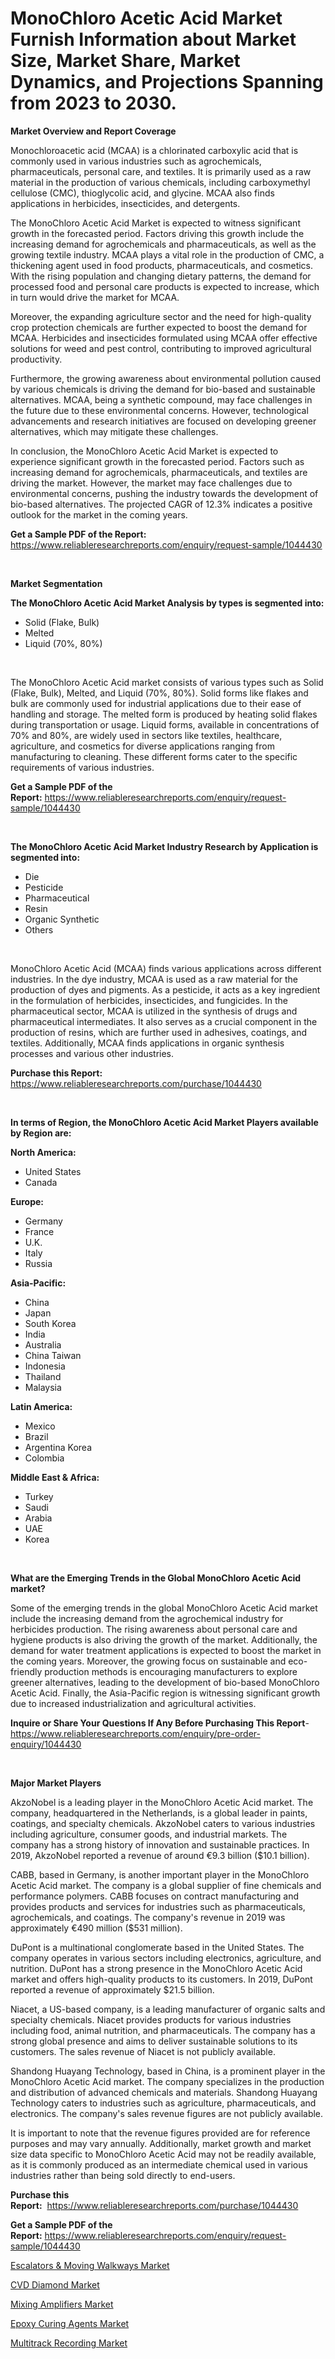 <p><h1>MonoChloro Acetic Acid Market Furnish Information about Market Size, Market Share, Market Dynamics, and Projections Spanning from 2023 to 2030.</h1></p><p><strong>Market Overview and Report Coverage</strong></p>
<p><p>Monochloroacetic acid (MCAA) is a chlorinated carboxylic acid that is commonly used in various industries such as agrochemicals, pharmaceuticals, personal care, and textiles. It is primarily used as a raw material in the production of various chemicals, including carboxymethyl cellulose (CMC), thioglycolic acid, and glycine. MCAA also finds applications in herbicides, insecticides, and detergents.</p><p>The MonoChloro Acetic Acid Market is expected to witness significant growth in the forecasted period. Factors driving this growth include the increasing demand for agrochemicals and pharmaceuticals, as well as the growing textile industry. MCAA plays a vital role in the production of CMC, a thickening agent used in food products, pharmaceuticals, and cosmetics. With the rising population and changing dietary patterns, the demand for processed food and personal care products is expected to increase, which in turn would drive the market for MCAA.</p><p>Moreover, the expanding agriculture sector and the need for high-quality crop protection chemicals are further expected to boost the demand for MCAA. Herbicides and insecticides formulated using MCAA offer effective solutions for weed and pest control, contributing to improved agricultural productivity.</p><p>Furthermore, the growing awareness about environmental pollution caused by various chemicals is driving the demand for bio-based and sustainable alternatives. MCAA, being a synthetic compound, may face challenges in the future due to these environmental concerns. However, technological advancements and research initiatives are focused on developing greener alternatives, which may mitigate these challenges.</p><p>In conclusion, the MonoChloro Acetic Acid Market is expected to experience significant growth in the forecasted period. Factors such as increasing demand for agrochemicals, pharmaceuticals, and textiles are driving the market. However, the market may face challenges due to environmental concerns, pushing the industry towards the development of bio-based alternatives. The projected CAGR of 12.3% indicates a positive outlook for the market in the coming years.</p></p>
<p><strong>Get a Sample PDF of the Report:</strong> <a href="https://www.reliableresearchreports.com/enquiry/request-sample/1044430">https://www.reliableresearchreports.com/enquiry/request-sample/1044430</a></p>
<p>&nbsp;</p>
<p><strong>Market Segmentation</strong></p>
<p><strong>The MonoChloro Acetic Acid Market Analysis by types is segmented into:</strong></p>
<p><ul><li>Solid (Flake, Bulk)</li><li>Melted</li><li>Liquid (70%, 80%)</li></ul></p>
<p>&nbsp;</p>
<p><p>The MonoChloro Acetic Acid market consists of various types such as Solid (Flake, Bulk), Melted, and Liquid (70%, 80%). Solid forms like flakes and bulk are commonly used for industrial applications due to their ease of handling and storage. The melted form is produced by heating solid flakes during transportation or usage. Liquid forms, available in concentrations of 70% and 80%, are widely used in sectors like textiles, healthcare, agriculture, and cosmetics for diverse applications ranging from manufacturing to cleaning. These different forms cater to the specific requirements of various industries.</p></p>
<p><strong>Get a Sample PDF of the Report:</strong>&nbsp;<a href="https://www.reliableresearchreports.com/enquiry/request-sample/1044430">https://www.reliableresearchreports.com/enquiry/request-sample/1044430</a></p>
<p>&nbsp;</p>
<p><strong>The MonoChloro Acetic Acid Market Industry Research by Application is segmented into:</strong></p>
<p><ul><li>Die</li><li>Pesticide</li><li>Pharmaceutical</li><li>Resin</li><li>Organic Synthetic</li><li>Others</li></ul></p>
<p>&nbsp;</p>
<p><p>MonoChloro Acetic Acid (MCAA) finds various applications across different industries. In the dye industry, MCAA is used as a raw material for the production of dyes and pigments. As a pesticide, it acts as a key ingredient in the formulation of herbicides, insecticides, and fungicides. In the pharmaceutical sector, MCAA is utilized in the synthesis of drugs and pharmaceutical intermediates. It also serves as a crucial component in the production of resins, which are further used in adhesives, coatings, and textiles. Additionally, MCAA finds applications in organic synthesis processes and various other industries.</p></p>
<p><strong>Purchase this Report:</strong>&nbsp; <a href="https://www.reliableresearchreports.com/purchase/1044430">https://www.reliableresearchreports.com/purchase/1044430</a></p>
<p>&nbsp;</p>
<p><strong>In terms of Region, the MonoChloro Acetic Acid Market Players available by Region are:</strong></p>
<p>
    <p> <strong> North America: </strong>
        <ul>
            <li>United States</li>
            <li>Canada</li>
        </ul>
        </p> 
    <p> <strong> Europe: </strong>
        <ul>
            <li>Germany</li>
            <li>France</li>
            <li>U.K.</li>
            <li>Italy</li>
            <li>Russia</li>
        </ul>
        </p> 
    <p> <strong> Asia-Pacific: </strong>
        <ul>
            <li>China</li>
            <li>Japan</li>
            <li>South Korea</li>
            <li>India</li>
            <li>Australia</li>
            <li>China Taiwan</li>
            <li>Indonesia</li>
            <li>Thailand</li>
            <li>Malaysia</li>
        </ul>
        </p> 
    <p> <strong> Latin America: </strong>
        <ul>
            <li>Mexico</li>
            <li>Brazil</li>
            <li>Argentina Korea</li>
            <li>Colombia</li>
        </ul>
        </p> 
    <p> <strong> Middle East & Africa: </strong>
        <ul>
            <li>Turkey</li>
            <li>Saudi</li>
            <li>Arabia</li>
            <li>UAE</li>
            <li>Korea</li>
        </ul>
    </p>
    </p>
<p>&nbsp;</p>
<p><strong>What are the Emerging Trends in the Global MonoChloro Acetic Acid market?</strong></p>
<p><p>Some of the emerging trends in the global MonoChloro Acetic Acid market include the increasing demand from the agrochemical industry for herbicides production. The rising awareness about personal care and hygiene products is also driving the growth of the market. Additionally, the demand for water treatment applications is expected to boost the market in the coming years. Moreover, the growing focus on sustainable and eco-friendly production methods is encouraging manufacturers to explore greener alternatives, leading to the development of bio-based MonoChloro Acetic Acid. Finally, the Asia-Pacific region is witnessing significant growth due to increased industrialization and agricultural activities.</p></p>
<p><strong>Inquire or Share Your Questions If Any Before Purchasing This Report</strong>- <a href="https://www.reliableresearchreports.com/enquiry/pre-order-enquiry/1044430">https://www.reliableresearchreports.com/enquiry/pre-order-enquiry/1044430</a></p>
<p>&nbsp;</p>
<p><strong>Major Market Players</strong></p>
<p><p>AkzoNobel is a leading player in the MonoChloro Acetic Acid market. The company, headquartered in the Netherlands, is a global leader in paints, coatings, and specialty chemicals. AkzoNobel caters to various industries including agriculture, consumer goods, and industrial markets. The company has a strong history of innovation and sustainable practices. In 2019, AkzoNobel reported a revenue of around €9.3 billion ($10.1 billion).</p><p>CABB, based in Germany, is another important player in the MonoChloro Acetic Acid market. The company is a global supplier of fine chemicals and performance polymers. CABB focuses on contract manufacturing and provides products and services for industries such as pharmaceuticals, agrochemicals, and coatings. The company's revenue in 2019 was approximately €490 million ($531 million).</p><p>DuPont is a multinational conglomerate based in the United States. The company operates in various sectors including electronics, agriculture, and nutrition. DuPont has a strong presence in the MonoChloro Acetic Acid market and offers high-quality products to its customers. In 2019, DuPont reported a revenue of approximately $21.5 billion.</p><p>Niacet, a US-based company, is a leading manufacturer of organic salts and specialty chemicals. Niacet provides products for various industries including food, animal nutrition, and pharmaceuticals. The company has a strong global presence and aims to deliver sustainable solutions to its customers. The sales revenue of Niacet is not publicly available.</p><p>Shandong Huayang Technology, based in China, is a prominent player in the MonoChloro Acetic Acid market. The company specializes in the production and distribution of advanced chemicals and materials. Shandong Huayang Technology caters to industries such as agriculture, pharmaceuticals, and electronics. The company's sales revenue figures are not publicly available.</p><p>It is important to note that the revenue figures provided are for reference purposes and may vary annually. Additionally, market growth and market size data specific to MonoChloro Acetic Acid may not be readily available, as it is commonly produced as an intermediate chemical used in various industries rather than being sold directly to end-users.</p></p>
<p><strong>Purchase this Report:</strong>&nbsp;&nbsp;<a href="https://www.reliableresearchreports.com/purchase/1044430">https://www.reliableresearchreports.com/purchase/1044430</a></p>
<p></p>
<p><strong>Get a Sample PDF of the Report:</strong>&nbsp;<a href="https://www.reliableresearchreports.com/enquiry/request-sample/1044430">https://www.reliableresearchreports.com/enquiry/request-sample/1044430</a></p>
<p><p><a href="https://medium.com/@jacks0866979/escalators-amp-moving-walkways-market-exploring-market-share-market-trends-and-future-growth-cacbcaa14ffb">Escalators & Moving Walkways Market</a></p><p><a href="https://github.com/mabutironaldo/Market-Research-Report-List-1/blob/main/cvd-diamond-market.md">CVD Diamond Market</a></p><p><a href="https://medium.com/@fitanstorm7845/mixing-amplifiers-market-research-report-its-history-and-forecast-2023-to-2030-021097c0de7e">Mixing Amplifiers Market</a></p><p><a href="https://github.com/castoriffic/Market-Research-Report-List-1/blob/main/epoxy-curing-agents-market.md">Epoxy Curing Agents Market</a></p><p><a href="https://medium.com/@nilltanay7548659/multitrack-recording-market-size-and-market-trends-complete-industry-overview-2023-to-2030-97ad4c01bce2">Multitrack Recording Market</a></p></p>